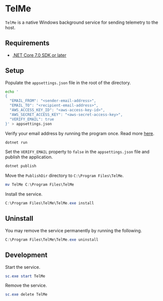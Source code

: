 # TelMe

`TelMe` is a native Windows background service for sending telemetry to the host.

## Requirements

- [.NET Core 7.0 SDK or later](https://dotnet.microsoft.com/en-us/download)

## Setup

Populate the `appsettings.json` file in the root of the directory.

```bash
echo '
{
  "EMAIL_FROM": "<sender-email-address>",
  "EMAIL_TO": "<recipient-email-address>",
  "AWS_ACCESS_KEY_ID": "<aws-access-key-id>",
  "AWS_SECRET_ACCESS_KEY": "<aws-secret-access-key>",
  "VERIFY_EMAIL": true
}' > appsettings.json
```

Verify your email address by running the program once. Read more [here](https://docs.aws.amazon.com/ses/latest/dg/creating-identities.html#verify-email-addresses-procedure).

```ps1
dotnet run
```

Set the `VERIFY_EMAIL` property to `false` in the `appsettings.json` file and publish the application.

```ps1
dotnet publish
```

Move the `PublishDir` directory to `C:\Program Files\TelMe`.

```ps1
mv TelMe C:\Program Files\TelMe
```

Install the service.

```ps1
C:\Program Files\TelMe\TelMe.exe install
```

## Uninstall

You may remove the service permanently by running the following.

```ps1
C:\Program Files\TelMe\TelMe.exe uninstall
```

## Development

Start the service.

```ps1
sc.exe start TelMe
```

Remove the service.

```ps1
sc.exe delete TelMe
```
